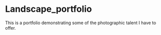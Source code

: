 Landscape_portfolio
===================

This is a portfolio demonstrating some of the photographic talent I have to offer.

